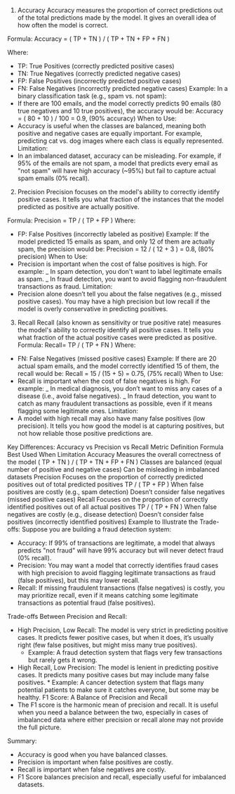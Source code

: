 1. Accuracy
   Accuracy measures the proportion of correct predictions out of the total predictions made by the model. It gives an overall idea of how often the model is correct.

Formula:
Accuracy = ( TP + TN ) / ( TP + TN + FP + FN )

Where:

- TP: True Positives (correctly predicted positive cases)
- TN: True Negatives (correctly predicted negative cases)
- FP: False Positives (incorrectly predicted positive cases)
- FN: False Negatives (incorrectly predicted negative cases)
  Example:
  In a binary classification task (e.g., spam vs. not spam):
- If there are 100 emails, and the model correctly predicts 90 emails (80 true negatives and 10 true positives), the accuracy would be: Accuracy = ( 80 + 10 ) / 100 = 0.9, (90% accuracy)
  When to Use:
- Accuracy is useful when the classes are balanced, meaning both positive and negative cases are equally important. For example, predicting cat vs. dog images where each class is equally represented.
  Limitation:
- In an imbalanced dataset, accuracy can be misleading. For example, if 95% of the emails are not spam, a model that predicts every email as "not spam" will have high accuracy (~95%) but fail to capture actual spam emails (0% recall).

2. Precision
   Precision focuses on the model's ability to correctly identify positive cases. It tells you what fraction of the instances that the model predicted as positive are actually positive.

Formula: Precision = TP / ( TP + FP )
Where:

- FP: False Positives (incorrectly labeled as positive)
  Example:
  If the model predicted 15 emails as spam, and only 12 of them are actually spam, the precision would be: Precision = 12 / ( 12 + 3 ) = 0.8, (80% precision)
  When to Use:
- Precision is important when the cost of false positives is high. For example:
  _ In spam detection, you don't want to label legitimate emails as spam.
  _ In fraud detection, you want to avoid flagging non-fraudulent transactions as fraud.
  Limitation:
- Precision alone doesn’t tell you about the false negatives (e.g., missed positive cases). You may have a high precision but low recall if the model is overly conservative in predicting positives.

3. Recall
   Recall (also known as sensitivity or true positive rate) measures the model's ability to correctly identify all positive cases. It tells you what fraction of the actual positive cases were predicted as positive.
   Formula: Recall= TP / ( TP + FN )
   Where:

- FN: False Negatives (missed positive cases)
  Example:
  If there are 20 actual spam emails, and the model correctly identified 15 of them, the recall would be: Recall = 15 / (15 + 5) = 0.75, (75% recall)
  When to Use:
- Recall is important when the cost of false negatives is high. For example:
  _ In medical diagnosis, you don’t want to miss any cases of a disease (i.e., avoid false negatives).
  _ In fraud detection, you want to catch as many fraudulent transactions as possible, even if it means flagging some legitimate ones.
  Limitation:
- A model with high recall may also have many false positives (low precision). It tells you how good the model is at capturing positives, but not how reliable those positive predictions are.

Key Differences: Accuracy vs Precision vs Recall
Metric Definition Formula Best Used When Limitation
Accuracy Measures the overall correctness of the model ( TP + TN ) / ( TP + TN + FP + FN ) Classes are balanced (equal number of positive and negative cases) Can be misleading in imbalanced datasets
Precision Focuses on the proportion of correctly predicted positives out of total predicted positives TP / ( TP + FP ) When false positives are costly (e.g., spam detection) Doesn’t consider false negatives (missed positive cases)
Recall Focuses on the proportion of correctly identified positives out of all actual positives TP / ( TP + FN ) When false negatives are costly (e.g., disease detection) Doesn’t consider false positives (incorrectly identified positives)
Example to Illustrate the Trade-offs:
Suppose you are building a fraud detection system:

- Accuracy: If 99% of transactions are legitimate, a model that always predicts "not fraud" will have 99% accuracy but will never detect fraud (0% recall).
- Precision: You may want a model that correctly identifies fraud cases with high precision to avoid flagging legitimate transactions as fraud (false positives), but this may lower recall.
- Recall: If missing fraudulent transactions (false negatives) is costly, you may prioritize recall, even if it means catching some legitimate transactions as potential fraud (false positives).

Trade-offs Between Precision and Recall:

- High Precision, Low Recall: The model is very strict in predicting positive cases. It predicts fewer positive cases, but when it does, it’s usually right (few false positives, but might miss many true positives).
  - Example: A fraud detection system that flags very few transactions but rarely gets it wrong.
- High Recall, Low Precision: The model is lenient in predicting positive cases. It predicts many positive cases but may include many false positives. \* Example: A cancer detection system that flags many potential patients to make sure it catches everyone, but some may be healthy.
  F1 Score: A Balance of Precision and Recall
- The F1 score is the harmonic mean of precision and recall. It is useful when you need a balance between the two, especially in cases of imbalanced data where either precision or recall alone may not provide the full picture.

Summary:

- Accuracy is good when you have balanced classes.
- Precision is important when false positives are costly.
- Recall is important when false negatives are costly.
- F1 Score balances precision and recall, especially useful for imbalanced datasets.
